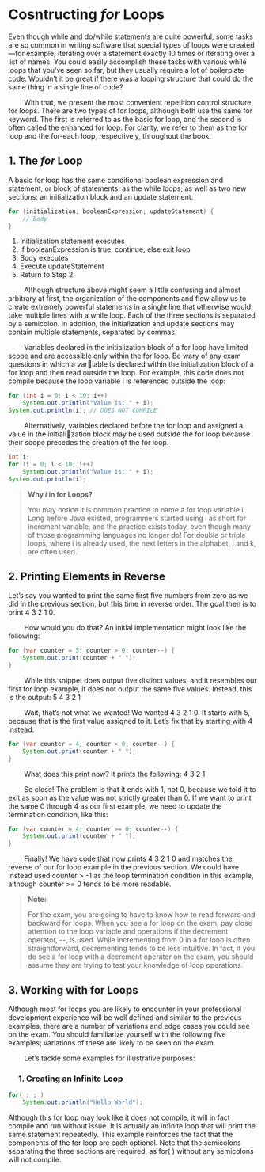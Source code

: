 # Cosntructing *for* Loops

Even though while and do/while statements are quite powerful, some tasks are so common
in writing software that special types of loops were created—for example, iterating over a
statement exactly 10 times or iterating over a list of names. You could easily accomplish
these tasks with various while loops that you’ve seen so far, but they usually require a lot of
boilerplate code. Wouldn’t it be great if there was a looping structure that could do the same
thing in a single line of code?

&emsp;&emsp;
With that, we present the most convenient repetition control structure, for loops. There
are two types of for loops, although both use the same for keyword. The first is referred to as
the basic for loop, and the second is often called the enhanced for loop. For clarity, we refer
to them as the for loop and the for-each loop, respectively, throughout the book.

## 1. The *for* Loop
A basic for loop has the same conditional boolean expression and statement, or block of
statements, as the while loops, as well as two new sections: an initialization block and an
update statement.

```java
for (initialization; booleanExpression; updateStatement) {
    // Body
}
```

1. Initialization statement executes
2. If booleanExpression is true, continue; else exit loop
3. Body executes
4. Execute updateStatement
5. Return to Step 2

&emsp;&emsp;
Although structure above might seem a little confusing and almost arbitrary at first, the organization of the components 
and flow allow us to create extremely powerful statements in
a single line that otherwise would take multiple lines with a while loop. Each of the three
sections is separated by a semicolon. In addition, the initialization and update sections may
contain multiple statements, separated by commas.

&emsp;&emsp;
Variables declared in the initialization block of a for loop have limited scope and
are accessible only within the for loop. Be wary of any exam questions in which a variable is declared within the initialization block of a for loop and then read outside the
loop. For example, this code does not compile because the loop variable i is referenced
outside the loop:

```java
for (int i = 0; i < 10; i++)
    System.out.println("Value is: " + i);
System.out.println(i); // DOES NOT COMPILE
```

&emsp;&emsp;
Alternatively, variables declared before the for loop and assigned a value in the initialization block may be used outside the for loop because their scope precedes the creation of
the for loop.

```java
int i;
for (i = 0; i < 10; i++)
    System.out.println("Value is: " + i);
System.out.println(i);
```

> **Why *i* in for Loops?**
> 
> You may notice it is common practice to name a for loop variable i. Long before Java
existed, programmers started using i as short for increment variable, and the practice
exists today, even though many of those programming languages no longer do! For double or triple loops, where i is already used, the next letters in the alphabet, j and k, are
often used.

## 2. Printing Elements in Reverse
Let’s say you wanted to print the same first five numbers from zero as we did in the previous
section, but this time in reverse order. The goal then is to print 4 3 2 1 0.

&emsp;&emsp;
How would you do that? An initial implementation might look like the following:

```java
for (var counter = 5; counter > 0; counter--) {
    System.out.print(counter + " ");
}
```

&emsp;&emsp;
While this snippet does output five distinct values, and it resembles our first for loop
example, it does not output the same five values. Instead, this is the output:
5 4 3 2 1

&emsp;&emsp;
Wait, that’s not what we wanted! We wanted 4 3 2 1 0. It starts with 5, because that is
the first value assigned to it. Let’s fix that by starting with 4 instead:

```java
for (var counter = 4; counter > 0; counter--) {
    System.out.print(counter + " ");
}
```

&emsp;&emsp;
What does this print now? It prints the following: 4 3 2 1

&emsp;&emsp;
So close! The problem is that it ends with 1, not 0, because we told it to exit as soon as
the value was not strictly greater than 0. If we want to print the same 0 through 4 as our
first example, we need to update the termination condition, like this:

```java
for (var counter = 4; counter >= 0; counter--) {
    System.out.print(counter + " ");
}
```

&emsp;&emsp;
Finally! We have code that now prints 4 3 2 1 0 and matches the reverse of our
for loop example in the previous section. We could have instead used counter > -1
as the loop termination condition in this example, although counter >= 0 tends to be
more readable.

> **Note:**
> 
> For the exam, you are going to have to know how to read forward and
backward for loops. When you see a for loop on the exam, pay close
attention to the loop variable and operations if the decrement
operator, --, is used. While incrementing from 0 in a for loop is often
straightforward, decrementing tends to be less intuitive. In fact, if you
do see a for loop with a decrement operator on the exam, you should
assume they are trying to test your knowledge of loop operations.

## 3. Working with for Loops
Although most for loops you are likely to encounter in your professional development
experience will be well defined and similar to the previous examples, there are a number of
variations and edge cases you could see on the exam. You should familiarize yourself with
the following five examples; variations of these are likely to be seen on the exam.

&emsp;&emsp;
Let’s tackle some examples for illustrative purposes:

### &emsp; 1. Creating an Infinite Loop
```java
for( ; ; )
    System.out.println("Hello World");
```

Although this for loop may look like it does not compile, it will in fact compile and run
without issue. It is actually an infinite loop that will print the same statement repeatedly.
This example reinforces the fact that the components of the for loop are each optional.
Note that the semicolons separating the three sections are required, as for( ) without
any semicolons will not compile.
